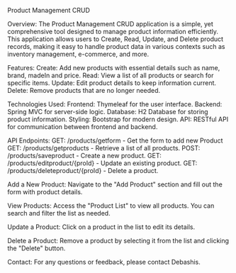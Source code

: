 Product Management CRUD

Overview:
The Product Management CRUD application is a simple, yet comprehensive tool designed to manage product information efficiently. This application allows users to Create, Read, Update, and Delete product records, making it easy to handle product data in various contexts such as inventory management, e-commerce, and more.

Features:
Create: Add new products with essential details such as name, brand, madeIn and price.
Read: View a list of all products or search for specific items.
Update: Edit product details to keep information current.
Delete: Remove products that are no longer needed.

Technologies Used:
Frontend: Thymeleaf for the user interface.
Backend: Spring MVC for server-side logic.
Database: H2 Database for storing product information.
Styling: Bootstrap for modern design.
API: RESTful API for communication between frontend and backend.

API Endpoints:
GET: /products/getform - Get the form to add new Product
GET: /products/getproducts - Retrieve a list of all products.
POST: /products/saveproduct - Create a new product.
GET: /products/editproduct/{proId} - Update an existing product.
GET: /products/deleteproduct/{proId} - Delete a product.

Add a New Product:
Navigate to the "Add Product" section and fill out the form with product details.

View Products:
Access the "Product List" to view all products. You can search and filter the list as needed.

Update a Product:
Click on a product in the list to edit its details.

Delete a Product:
Remove a product by selecting it from the list and clicking the "Delete" button.

Contact:
For any questions or feedback, please contact Debashis.
